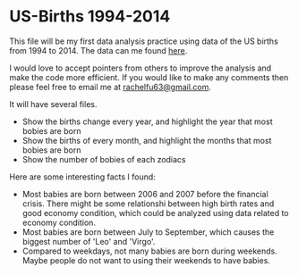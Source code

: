 # US-Births 1994-2014

This file will be my first data analysis practice using data of the US births from 1994 to 2014. The data can me found [here](https://github.com/fivethirtyeight/data/tree/master/births).

I would love to accept pointers from others to improve the analysis and make the code more efficient. If you would like to make any comments then please feel free to email me at rachelfu63@gmail.com.

It will have several files.
- Show the births change every year, and highlight the year that most bobies are born
- Show the births of every month, and highlight the months that most bobies are born
- Show the number of bobies of each zodiacs

Here are some interesting facts I found:
- Most babies are born between 2006 and 2007 before the financial crisis. There might be some relationshi between high birth rates and good economy condition, which could be analyzed using data related to economy condition.
- Most babies are born between July to September, which causes the biggest number of 'Leo' and 'Virgo'.
- Compared to weekdays, not many babies are born during weekends. Maybe people do not want to using their weekends to have babies.
